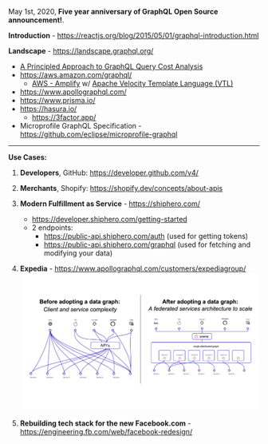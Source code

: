 May 1st, 2020, **Five year anniversary of GraphQL Open Source announcement!**.

**Introduction** - https://reactjs.org/blog/2015/05/01/graphql-introduction.html

**Landscape** - https://landscape.graphql.org/
  * [A Principled Approach to GraphQL Query Cost Analysis](https://medium.com/dev-genius/a-principled-approach-to-graphql-query-cost-analysis-8c7243de42c1)
  * https://aws.amazon.com/graphql/ 
    * [AWS - Amplify](https://aws.amazon.com/amplify/) w/ [Apache Velocity Template Language (VTL)](https://docs.aws.amazon.com/appsync/latest/devguide/resolver-mapping-template-reference-overview.html)
  * https://www.apollographql.com/ 
  * https://www.prisma.io/
  * https://hasura.io/
    * https://3factor.app/
  * Microprofile GraphQL Specification - https://github.com/eclipse/microprofile-graphql

---

**Use Cases:**
1. **Developers**, GitHub: https://developer.github.com/v4/

2. **Merchants**, Shopify: https://shopify.dev/concepts/about-apis 

3. **Modern Fulfillment as Service** - https://shiphero.com/
    * https://developer.shiphero.com/getting-started
    * 2 endpoints:
        * https://public-api.shiphero.com/auth  (used for getting tokens)
        * https://public-api.shiphero.com/graphql (used for fetching and modifying your data)     

4. **Expedia** - https://www.apollographql.com/customers/expediagroup/
![](https://github.com/ankumar/Architecture/blob/master/images/GraphQL.png)

5. **Rebuilding tech stack for the new Facebook.com** - https://engineering.fb.com/web/facebook-redesign/
   






